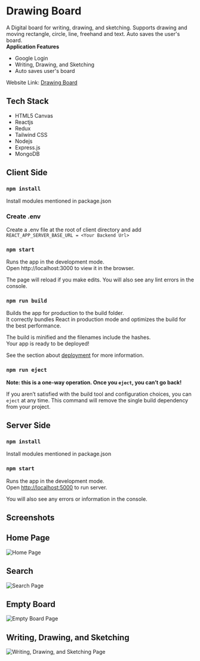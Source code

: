 
# Drawing Board

A Digital board for writing, drawing, and sketching. Supports drawing and moving rectangle, circle, line, freehand and text. Auto saves the user's board.  
**Application Features**
* Google Login
* Writing, Drawing, and Sketching
* Auto saves user's board

Website Link: [Drawing Board](https://drawing-board.vercel.app/)  



## Tech Stack
* HTML5 Canvas
* Reactjs
* Redux
* Tailwind CSS
* Nodejs
* Express.js
* MongoDB

## Client Side
### `npm install`
Install modules mentioned in package.json
### Create .env
Create a .env file at the root of client directory and add `REACT_APP_SERVER_BASE_URL = <Your Backend Url>` 
### `npm start`
Runs the app in the development mode.  
Open http://localhost:3000 to view it in the browser.  

The page will reload if you make edits.
You will also see any lint errors in the console.
### `npm run build`
Builds the app for production to the build folder.  
It correctly bundles React in production mode and optimizes the build for the best performance.

The build is minified and the filenames include the hashes.  
Your app is ready to be deployed!

See the section about [deployment](https://facebook.github.io/create-react-app/docs/deployment) for more information.  
### `npm run eject`
**Note: this is a one-way operation. Once you `eject`, you can’t go back!**  

If you aren’t satisfied with the build tool and configuration choices, you can `eject` at any time. This command will remove the single build dependency from your project.

## Server Side
### `npm install`
Install modules mentioned in package.json
### `npm start`

Runs the app in the development mode.  
Open [http://localhost:5000](http://localhost:5000) to run server.  

You will also see any errors or information in the console.
## Screenshots

## Home Page
![Home Page](https://drive.google.com/uc?export=view&id=1aSqcfb-IRIb9OLTibE7qojKN4aR5LH_0)

## Search
![Search Page](https://drive.google.com/uc?export=view&id=1yZDg-5KrqYKkRF-92CfA76RFBSpOl_Ct)

## Empty Board
![Empty Board Page](https://drive.google.com/uc?export=view&id=1qFR0ivfCgWj1YuE1g_Z7Qo9i825pUj-a)

## Writing, Drawing, and Sketching
![Writing, Drawing, and Sketching Page](https://drive.google.com/uc?export=view&id=1M3FzSIHm7lU_vMNAFjRDGLk8XrvdXnhm)
